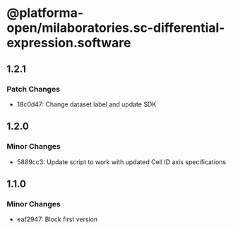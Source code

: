 # @platforma-open/milaboratories.sc-differential-expression.software

## 1.2.1

### Patch Changes

- 18c0d47: Change dataset label and update SDK

## 1.2.0

### Minor Changes

- 5889cc3: Update script to work with updated Cell ID axis specifications

## 1.1.0

### Minor Changes

- eaf2947: Block first version

